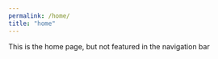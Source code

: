 ```yaml
---
permalink: /home/
title: "home"
---
```


This is the home page, but not featured in the navigation bar
